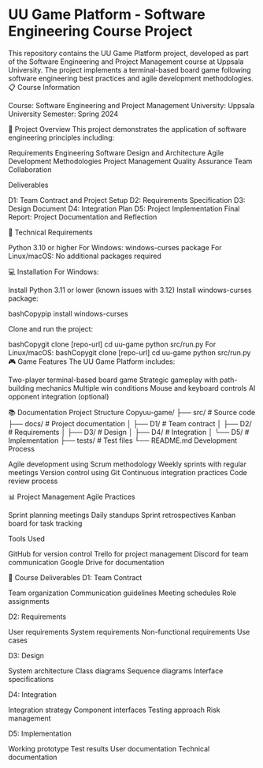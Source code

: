 # UU Game Platform - Software Engineering Course Project
This repository contains the UU Game Platform project, developed as part of the Software Engineering and Project Management course at Uppsala University. The project implements a terminal-based board game following software engineering best practices and agile development methodologies.
📋 Course Information

Course: Software Engineering and Project Management
University: Uppsala University
Semester: Spring 2024


🎯 Project Overview
This project demonstrates the application of software engineering principles including:

Requirements Engineering
Software Design and Architecture
Agile Development Methodologies
Project Management
Quality Assurance
Team Collaboration

Deliverables

D1: Team Contract and Project Setup
D2: Requirements Specification
D3: Design Document
D4: Integration Plan
D5: Project Implementation
Final Report: Project Documentation and Reflection

🔧 Technical Requirements

Python 3.10 or higher
For Windows: windows-curses package
For Linux/macOS: No additional packages required

💻 Installation
For Windows:

Install Python 3.11 or lower (known issues with 3.12)
Install windows-curses package:

bashCopypip install windows-curses

Clone and run the project:

bashCopygit clone [repo-url]
cd uu-game
python src/run.py
For Linux/macOS:
bashCopygit clone [repo-url]
cd uu-game
python src/run.py
🎮 Game Features
The UU Game Platform includes:

Two-player terminal-based board game
Strategic gameplay with path-building mechanics
Multiple win conditions
Mouse and keyboard controls
AI opponent integration (optional)

📚 Documentation
Project Structure
Copyuu-game/
├── src/                 # Source code
├── docs/               # Project documentation
│   ├── D1/            # Team contract
│   ├── D2/            # Requirements
│   ├── D3/            # Design
│   ├── D4/            # Integration
│   └── D5/            # Implementation
├── tests/             # Test files
└── README.md
Development Process

Agile development using Scrum methodology
Weekly sprints with regular meetings
Version control using Git
Continuous integration practices
Code review process

📊 Project Management
Agile Practices

Sprint planning meetings
Daily standups
Sprint retrospectives
Kanban board for task tracking

Tools Used

GitHub for version control
Trello for project management
Discord for team communication
Google Drive for documentation

📝 Course Deliverables
D1: Team Contract

Team organization
Communication guidelines
Meeting schedules
Role assignments

D2: Requirements

User requirements
System requirements
Non-functional requirements
Use cases

D3: Design

System architecture
Class diagrams
Sequence diagrams
Interface specifications

D4: Integration

Integration strategy
Component interfaces
Testing approach
Risk management

D5: Implementation

Working prototype
Test results
User documentation
Technical documentation
